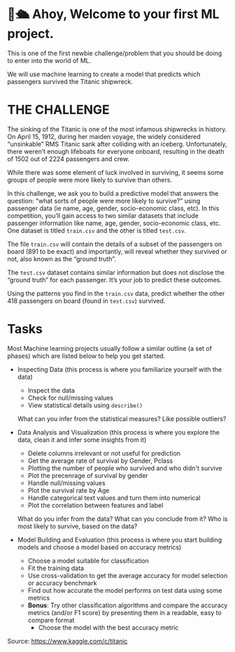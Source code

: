 # 👋🛳️ Ahoy, Welcome to your first ML project.

This is one of the first newbie challenge/problem that you should be doing to enter into the world of ML.

We will use machine learning to create a model that predicts which passengers survived the Titanic shipwreck.

# THE CHALLENGE

The sinking of the Titanic is one of the most infamous shipwrecks in history.
On April 15, 1912, during her maiden voyage, the widely considered “unsinkable” RMS Titanic sank after colliding with an iceberg. Unfortunately, there weren’t enough lifeboats for everyone onboard, resulting in the death of 1502 out of 2224 passengers and crew.

While there was some element of luck involved in surviving, it seems some groups of people were more likely to survive than others.

In this challenge, we ask you to build a predictive model that answers the question: “what sorts of people were more likely to survive?” using passenger data (ie name, age, gender, socio-economic class, etc).
In this competition, you’ll gain access to two similar datasets that include passenger information like name, age, gender, socio-economic class, etc. One dataset is titled `train.csv` and the other is titled `test.csv`.

The file `train.csv` will contain the details of a subset of the passengers on board (891 to be exact) and importantly, will reveal whether they survived or not, also known as the “ground truth”.

The `test.csv` dataset contains similar information but does not disclose the “ground truth” for each passenger. It’s your job to predict these outcomes.

Using the patterns you find in the `train.csv` data, predict whether the other 418 passengers on board (found in `test.csv`) survived.

# Tasks

Most Machine learning projects usually follow a similar outline (a set of phases) which are listed below to help you get started.

- Inspecting Data (this process is where you familiarize yourself with the data)
    - Inspect the data
    - Check for null/missing values 
    - View statistical details using ``describe()``

    What can you infer from the statistical measures? Like possible outliers? 
    
- Data Analysis and Visualization (this process is where you explore the data, clean it and infer some insights from it)
    
    - Delete columns irrelevant or not useful for prediction
    - Get the average rate of survival by Gender, Pclass
    - Plotting the number of people who survived and who didn't survive
    - Plot the precenrage of survival by gender
    - Handle null/missing values 
    - Plot the survival rate by Age
    - Handle categorical text values and turn them into numerical
    - Plot the correlation between features and label

    What do you infer from the data? What can you conclude from it? Who is most likely to survive, based on the data?

- Model Building and Evaluation (this process is where you start building models and choose a model based on accuracy metrics)
    - Choose a model suitable for classification
    - Fit the training data
    - Use cross-validation to get the average accuracy for model selection or accuracy benchmark
    - Find out how accurate the model performs on test data using some metrics
    - **Bonus**: Try other classification algorithms and compare the accuracy metrics (and/or F1 score) by presenting them in a readable, easy to compare format
        - Choose the model with the best accuracy metric


Source: https://www.kaggle.com/c/titanic
